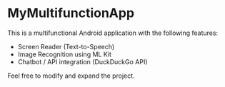 # MyMultifunctionApp

This is a multifunctional Android application with the following features:
- Screen Reader (Text-to-Speech)
- Image Recognition using ML Kit
- Chatbot / API integration (DuckDuckGo API)

Feel free to modify and expand the project.
